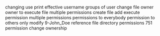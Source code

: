 
changing use
print effective username
groups of user
change file owner
owner to execute file
multiple permissions
create file 
add execute permission
multiple permissions
permissions to everybody
permission to others only
modify 9-John_Doe
reference file
directory permissions
751 permission
change ownership
